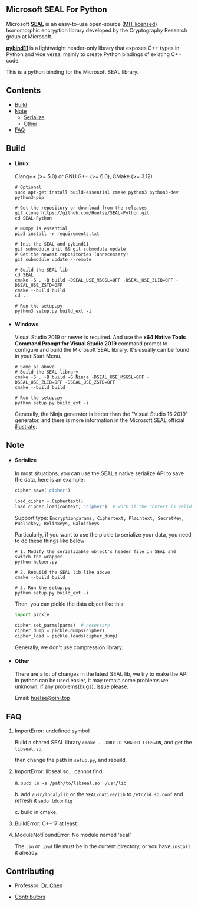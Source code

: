 ## Microsoft SEAL For Python

Microsoft [**SEAL**](https://github.com/microsoft/SEAL) is an easy-to-use open-source ([MIT licensed](https://github.com/microsoft/SEAL/blob/master/LICENSE)) homomorphic encryption library developed by the Cryptography Research group at Microsoft.

[**pybind11**](https://github.com/pybind/pybind11) is a lightweight header-only library that exposes C++ types in Python and vice versa, mainly to create Python bindings of existing C++ code.

This is a python binding for the Microsoft SEAL library.



## Contents

* [Build](#build)
* [Note](#note)
  * [Serialize](#serialize)
  * [Other](#other)
* [FAQ](#faq)



## Build
* #### Linux
  Clang++ (>= 5.0) or GNU G++ (>= 6.0), CMake (>= 3.12)

  ```shell
  # Optional
  sudo apt-get install build-essential cmake python3 python3-dev python3-pip
  
  # Get the repository or download from the releases
  git clone https://github.com/Huelse/SEAL-Python.git
  cd SEAL-Python
  
  # Numpy is essential
  pip3 install -r requirements.txt
  
  # Init the SEAL and pybind11
  git submodule init && git submodule update
  # Get the newest repositories (unnecessary)
  git submodule update --remote
  
  # Build the SEAL lib
  cd SEAL
  cmake -S . -B build -DSEAL_USE_MSGSL=OFF -DSEAL_USE_ZLIB=OFF -DSEAL_USE_ZSTD=OFF
  cmake --build build
  cd ..

  # Run the setup.py
  python3 setup.py build_ext -i
  ```
  
* #### Windows

  Visual Studio 2019 or newer is required. And use the **x64 Native Tools Command Prompt for Visual Studio 2019**  command prompt to configure and build the Microsoft SEAL library. It's usually can be found in your Start Menu.

  ```shell
  # Same as above
  # Build the SEAL library
  cmake -S . -B build -G Ninja -DSEAL_USE_MSGSL=OFF -DSEAL_USE_ZLIB=OFF -DSEAL_USE_ZSTD=OFF
  cmake --build build
  
  # Run the setup.py
  python setup.py build_ext -i
  ```
  
  Generally, the Ninja generator is better than the "Visual Studio 16 2019" generator, and there is more information in the Microsoft SEAL official [illustrate](https://github.com/microsoft/SEAL#building-microsoft-seal-manually).



## Note

* #### Serialize

  In most situations, you can use the SEAL's native serialize API to save the data, here is an example:

  ```python
  cipher.save('cipher')
  
  load_cipher = Ciphertext()
  load_cipher.load(context, 'cipher')  # work if the context is valid.
  ```

  Support type: `Encryptionparams, Ciphertext, Plaintext, SecretKey, Publickey, Relinkeys, Galoiskeys`

  Particularly, if you want to use the pickle to serialize your data, you need to do these things like below:

  ```shell
  # 1. Modify the serializable object's header file in SEAL and switch the wrapper.
  python helper.py
  
  # 2. Rebuild the SEAL lib like above
  cmake --build build
  
  # 3. Run the setup.py
  python setup.py build_ext -i
  ```

  Then, you can pickle the data object like this:

  ```python
  import pickle
  
  cipher.set_parms(parms)  # necessary
  cipher_dump = pickle.dumps(cipher)
  cipher_load = pickle.loads(cipher_dump)
  ```

  Generally, we don't use compression library.

* #### Other

  There are a lot of changes in the latest SEAL lib, we try to make the API in python can be used easier, it may remain some problems we unknown, if any problems(bugs), [Issue](https://github.com/Huelse/SEAL-Python/issues) please.

  Email: [huelse@oini.top](mailto:huelse@oini.top?subject=Github-SEAL-Python-Issues)



## FAQ

1. ImportError: undefined symbol

   Build a shared SEAL library `cmake . -DBUILD_SHARED_LIBS=ON`, and get the `libseal.so`,

   then change the path in `setup.py`, and rebuild.

2. ImportError: libseal.so... cannot find

   a. `sudo ln -s /path/to/libseal.so  /usr/lib`

   b. add `/usr/local/lib` or the `SEAL/native/lib` to `/etc/ld.so.conf` and refresh it `sudo ldconfig`

   c. build in cmake.

3. BuildError: C++17 at least

4. ModuleNotFoundError: No module named 'seal'

   The `.so` or `.pyd` file must be in the current directory, or you have `install` it already.



## Contributing
* Professor: [Dr. Chen](https://zhigang-chen.github.io/)

* [Contributors](https://github.com/Huelse/SEAL-Python/graphs/contributors)

